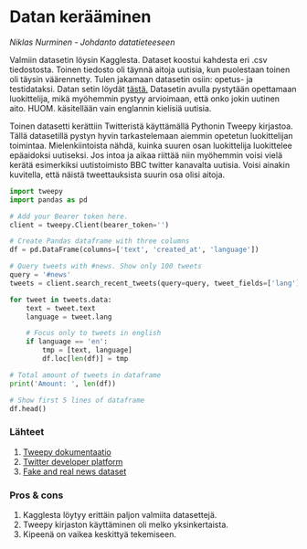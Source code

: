 # Datan kerääminen

_Niklas Nurminen - Johdanto datatieteeseen_

Valmiin datasetin löysin Kagglesta. Dataset koostui kahdesta eri .csv tiedostosta. Toinen tiedosto oli täynnä aitoja uutisia, kun puolestaan toinen oli täysin väärennetty. Tulen jakamaan datasetin osiin: opetus- ja testidataksi. Datan setin löydät [tästä.](https://www.kaggle.com/datasets/clmentbisaillon/fake-and-real-news-dataset) Datasetin avulla pystytään opettamaan luokittelija, mikä myöhemmin pystyy arvioimaan, että onko jokin uutinen aito. HUOM. käsitellään vain englannin kielisiä uutisia.

Toinen datasetti kerättiin Twitteristä käyttämällä Pythonin Tweepy kirjastoa. Tällä datasetillä pystyn hyvin tarkastelemaan aiemmin opetetun luokittelijan toimintaa. Mielenkiintoista nähdä, kuinka suuren osan luokittelija luokittelee epäaidoksi uutiseksi. Jos intoa ja aikaa riittää niin myöhemmin voisi vielä kerätä esimerkiksi uutistoimisto BBC twitter kanavalta uutisia. Voisi ainakin kuvitella, että näistä tweettauksista suurin osa olisi aitoja.

```python
import tweepy
import pandas as pd

# Add your Bearer token here.
client = tweepy.Client(bearer_token='')

# Create Pandas dataframe with three columns
df = pd.DataFrame(columns=['text', 'created_at', 'language'])

# Query tweets with #news. Show only 100 tweets
query = '#news'
tweets = client.search_recent_tweets(query=query, tweet_fields=['lang'], max_results=100)

for tweet in tweets.data:
    text = tweet.text
    language = tweet.lang

    # Focus only to tweets in english
    if language == 'en':
        tmp = [text, language]
        df.loc[len(df)] = tmp

# Total amount of tweets in dataframe
print('Amount: ', len(df))

# Show first 5 lines of dataframe
df.head()
```

### Lähteet
1. [Tweepy dokumentaatio](https://docs.tweepy.org/en/stable/)
2. [Twitter developer platform](https://developer.twitter.com/en)
3. [Fake and real news dataset](https://www.kaggle.com/datasets/clmentbisaillon/fake-and-real-news-dataset)

### Pros & cons
1. Kagglesta löytyy erittäin paljon valmiita datasettejä.
2. Tweepy kirjaston käyttäminen oli melko yksinkertaista.
3. Kipeenä on vaikea keskittyä tekemiseen.


